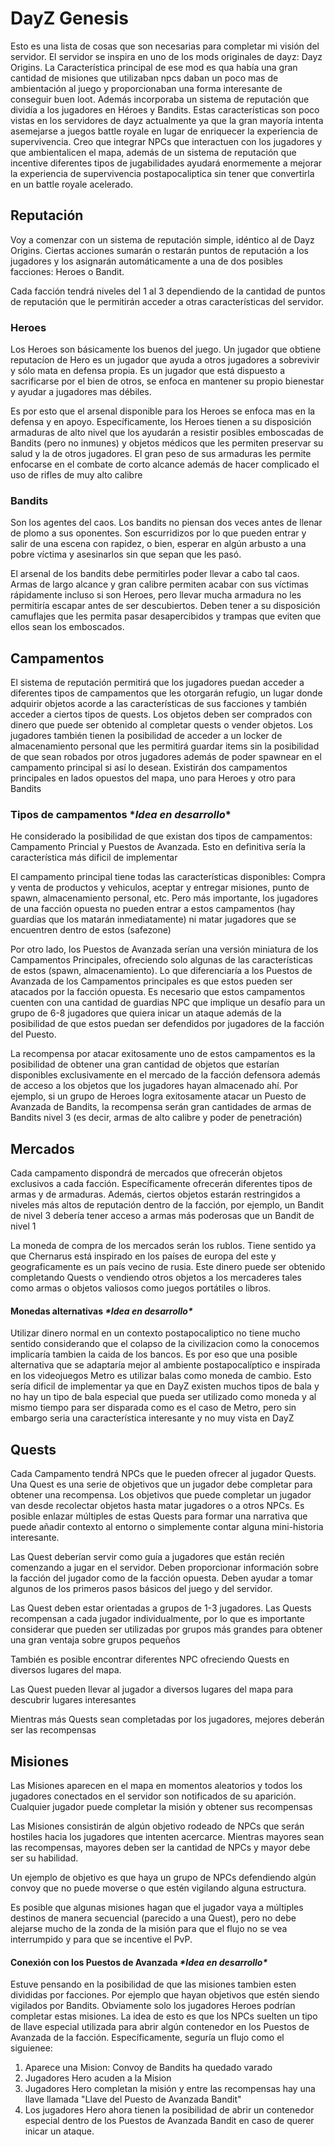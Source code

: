 # DayZ Genesis
Esto es una lista de cosas que son necesarias para completar mi visión del servidor. El servidor se inspira en uno de los mods originales de dayz: Dayz Origins. La Característica principal de ese mod es qua había una gran cantidad de misiones que utilizaban npcs daban un poco mas de ambientación al juego y proporcionaban una forma interesante de conseguir buen loot. Además incorporaba un sistema de reputación que dividía a los jugadores en Héroes y Bandits. Estas características son poco vistas en los servidores de dayz actualmente ya que la gran mayoría intenta asemejarse a juegos battle royale en lugar de enriquecer la experiencia de supervivencia. Creo que integrar NPCs que interactuen con los jugadores y que ambientalicen el mapa, además de un sistema de reputación que incentive diferentes tipos de jugabilidades ayudará enormemente a mejorar la experiencia de supervivencia postapocaliptica sin tener que convertirla en un battle royale acelerado.

## Reputación
Voy a comenzar con un sistema de reputación simple, idéntico al de Dayz Origins. Ciertas acciones sumarán o restarán puntos de reputación a los jugadores y los asignarán automáticamente a una de dos posibles facciones: Heroes o Bandit.

Cada facción tendrá niveles del 1 al 3 dependiendo de la cantidad de puntos de reputación que le permitirán acceder a otras características del servidor.

### Heroes
Los Heroes son básicamente los buenos del juego. Un jugador que obtiene reputacíon de Hero es un jugador que ayuda a otros jugadores a sobrevivir y sólo mata en defensa propia. Es un jugador que está dispuesto a sacrificarse por el bien de otros, se enfoca en mantener su propio bienestar y ayudar a jugadores mas débiles.

Es por esto que el arsenal disponible para los Heroes se enfoca mas en la defensa y en apoyo. Específicamente, los Heroes tienen a su disposición armaduras de alto nivel que los ayudarán a resistir posibles emboscadas de Bandits (pero no inmunes) y objetos médicos que les permiten preservar su salud y la de otros jugadores. El gran peso de sus armaduras les permite enfocarse en el combate de corto alcance además de hacer complicado el uso de rifles de muy alto calibre

### Bandits
Son los agentes del caos. Los bandits no piensan dos veces antes de llenar de plomo a sus oponentes. Son escurridizos por lo que pueden entrar y salir de una escena con rapidez, o bien, esperar en algún arbusto a una pobre víctima y asesinarlos sin que sepan que les pasó.

El arsenal de los bandits debe permitirles poder llevar a cabo tal caos. Armas de largo alcance y gran calibre permiten acabar con sus víctimas rápidamente incluso si son Heroes, pero llevar mucha armadura no les permitiría escapar antes de ser descubiertos. Deben tener a su disposición camuflajes que les permita pasar desapercibidos y trampas que eviten que ellos sean los emboscados.

## Campamentos
El sistema de reputación permitirá que los jugadores puedan acceder a diferentes tipos de campamentos que les otorgarán refugio, un lugar donde adquirir objetos acorde a las características de sus facciones y también acceder a ciertos tipos de quests. Los objetos deben ser comprados con dinero que puede ser obtenido al completar quests o vender objetos. Los jugadores también tienen la posibilidad de acceder a un locker de almacenamiento personal que les permitirá guardar items sin la posibilidad de que sean robados por otros jugadores además de poder spawnear en el campamento principal si así lo desean. Existirán dos campamentos principales en lados opuestos del mapa, uno para Heroes y otro para Bandits

### Tipos de campamentos \**Idea en desarrollo*\*
He considerado la posibilidad de que existan dos tipos de campamentos: Campamento Princial y Puestos de Avanzada. Esto en definitiva sería la característica más dificil de implementar

El campamento principal tiene todas las características disponibles: Compra y venta de productos y vehiculos, aceptar y entregar misiones, punto de spawn, almacenamiento personal, etc. Pero más importante, los jugadores de una facción opuesta no pueden entrar a estos campamentos (hay guardias que los matarán inmediatamente) ni matar jugadores que se encuentren dentro de estos (safezone)

Por otro lado, los Puestos de Avanzada serían una versión miniatura de los Campamentos Principales, ofreciendo solo algunas de las características de estos (spawn, almacenamiento). Lo que diferenciaría a los Puestos de Avanzada de los Campamentos principales es que estos pueden ser atacados por la facción opuesta. Es necesario que estos campamentos cuenten con una cantidad de guardias NPC que implique un desafío para un grupo de 6-8 jugadores que quiera inicar un ataque además de la posibilidad de que estos puedan ser defendidos por jugadores de la facción del Puesto. 

La recompensa por atacar exitosamente uno de estos campamentos es la posibilidad de obtener una gran cantidad de objetos que estarían disponibles exclusivamente en el mercado de la facción defensora además de acceso a los objetos que los jugadores hayan almacenado ahí. Por ejemplo, si un grupo de Heroes logra exitosamente atacar un Puesto de Avanzada de Bandits, la recompensa serán gran cantidades de armas de Bandits nivel 3 (es decir, armas de alto calibre y poder de penetración)

## Mercados
Cada campamento dispondrá de mercados que ofrecerán objetos exclusivos a cada facción. Específicamente ofrecerán diferentes tipos de armas y de armaduras. Además, ciertos objetos estarán restringidos a niveles más altos de reputación dentro de la facción, por ejemplo, un Bandit de nivel 3 debería tener acceso a armas más poderosas que un Bandit de nivel 1

La moneda de compra de los mercados serán los rublos. Tiene sentido ya que Chernarus está inspirado en los países de europa del este y geograficamente es un país vecino de rusia. Este dinero puede ser obtenido completando Quests o vendiendo otros objetos a los mercaderes tales como armas o objetos valiosos como juegos portátiles o libros.

#### Monedas alternativas *\*Idea en desarrollo\**
Utilizar dinero normal en un contexto postapocaliptico no tiene mucho sentido considerando que el colapso de la civilizacion como la conocemos implicaría tambien la caida de los bancos. Es por eso que una posible alternativa que se adaptaría mejor al ambiente postapocalíptico e inspirada en los videojuegos Metro es utilizar balas como moneda de cambio. Esto sería dificil de implementar ya que en DayZ existen muchos tipos de bala y no hay un tipo de bala especial que pueda ser utilizado como moneda y al mismo tiempo para ser disparada como es el caso de Metro, pero sin embargo seria una característica interesante y no muy vista en DayZ

## Quests
Cada Campamento tendrá NPCs que le pueden ofrecer al jugador Quests. Una Quest es una serie de objetivos que un jugador debe completar para obtener una recompensa. Los objetivos que puede completar un jugador van desde recolectar objetos hasta matar jugadores o a otros NPCs. Es posible enlazar múltiples de estas Quests para formar una narrativa que puede añadir contexto al entorno o simplemente contar alguna mini-historia interesante.

Las Quest deberían servir como guía a jugadores que están recién comenzando a jugar en el servidor. Deben proporcionar información sobre la facción del jugador como de la facción opuesta. Deben ayudar a tomar algunos de los primeros pasos básicos del juego y del servidor.

Las Quest deben estar orientadas a grupos de 1-3 jugadores. Las Quests recompensan a cada jugador individualmente, por lo que es importante considerar que pueden ser utilizadas por grupos más grandes para obtener una gran ventaja sobre grupos pequeños

También es posible encontrar diferentes NPC ofreciendo Quests en diversos lugares del mapa.

Las Quest pueden llevar al jugador a diversos lugares del mapa para descubrir lugares interesantes 

Mientras más Quests sean completadas por los jugadores, mejores deberán ser las recompensas

## Misiones
Las Misiones aparecen en el mapa en momentos aleatorios y todos los jugadores conectados en el servidor son notificados de su aparición. Cualquier jugador puede completar la misión y obtener sus recompensas

Las Misiones consistirán de algún objetivo rodeado de NPCs que serán hostiles hacia los jugadores que intenten acercarce. Mientras mayores sean las recompensas, mayores deben ser la cantidad de NPCs y mayor debe ser su habilidad.

Un ejemplo de objetivo es que haya un grupo de NPCs defendiendo algún convoy que no puede moverse o que estén vigilando alguna estructura.

Es posible que algunas misiones hagan que el jugador vaya a múltiples destinos de manera secuencial (parecido a una Quest), pero no debe alejarse mucho de la zonda de la misión para que el flujo no se vea interrumpido y para que se incentive el PvP.

#### Conexión con los Puestos de Avanzada *\*Idea en desarrollo\**

Estuve pensando en la posibilidad de que las misiones tambien esten divididas por facciones. Por ejemplo que hayan objetivos que estén siendo vigilados por Bandits. Obviamente solo los jugadores Heroes podrían completar estas misiones. La idea de esto es que los NPCs suelten un tipo de llave especial utilizada para abrir algún contenedor en los Puestos de Avanzada de la facción. Específicamente, seguría un flujo como el siguienee:

1. Aparece una Mision: Convoy de Bandits ha quedado varado
2. Jugadores Hero acuden a la Mision
3. Jugadores Hero completan la misión y entre las recompensas hay una llave llamada "Llave del Puesto de Avanzada Bandit"
4. Los jugadores Hero ahora tienen la posibilidad de abrir un contenedor especial dentro de los Puestos de Avanzada Bandit en caso de querer inicar un ataque.

